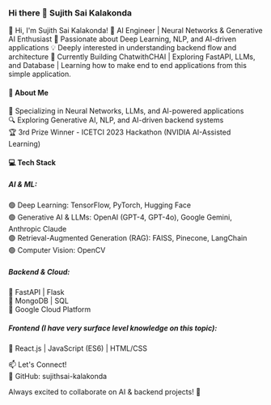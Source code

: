 ### Hi there 👋 Sujith Sai Kalakonda

👋 Hi, I'm Sujith Sai Kalakonda!
🎯 AI Engineer | Neural Networks & Generative AI Enthusiast
🔬 Passionate about Deep Learning, NLP, and AI-driven applications
💡 Deeply interested in understanding backend flow and architecture
🚀 Currently Building ChatwithCHAI | Exploring FastAPI, LLMs, and Database | Learning how to make end to end applications from this simple application.

#### 🧠 About Me

🤖 Specializing in Neural Networks, LLMs, and AI-powered applications <br>
🔍 Exploring Generative AI, NLP, and AI-driven backend systems <br>
🏆 3rd Prize Winner - ICETCI 2023 Hackathon (NVIDIA AI-Assisted Learning)

#### 💻 Tech Stack <br>

  ##### AI & ML: <br>
  🟢 Deep Learning: TensorFlow, PyTorch, Hugging Face <br>
  🟢 Generative AI & LLMs: OpenAI (GPT-4, GPT-4o), Google Gemini, Anthropic Claude <br>
  🟢 Retrieval-Augmented Generation (RAG): FAISS, Pinecone, LangChain <br>
  🟢 Computer Vision: OpenCV
  
  ##### Backend & Cloud: <br>
  🔹 FastAPI | Flask <br>
  🔹 MongoDB | SQL <br>
  🔹 Google Cloud Platform
  
  ##### Frontend (I have very surface level knowledge on this topic): <br>
  🔹 React.js | JavaScript (ES6) | HTML/CSS <br>
  

📫 Let's Connect! <br>
🔗 GitHub: sujithsai-kalakonda <br>

Always excited to collaborate on AI & backend projects! 🚀

